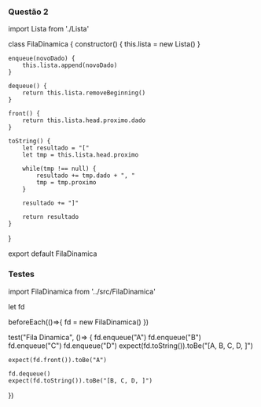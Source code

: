 ### Questão 2


import Lista from './Lista'

class FilaDinamica {
    constructor() {
        this.lista = new Lista()
    }
    
    enqueue(novoDado) {
        this.lista.append(novoDado)
    }

    dequeue() {
        return this.lista.removeBeginning()
    }

    front() {
        return this.lista.head.proximo.dado
    }

    toString() {
        let resultado = "["
        let tmp = this.lista.head.proximo

        while(tmp !== null) {
            resultado += tmp.dado + ", "
            tmp = tmp.proximo
        }

        resultado += "]"

        return resultado
    }

}

export default FilaDinamica


### Testes

import FilaDinamica from '../src/FilaDinamica'

let fd

beforeEach(()=>{
    fd = new FilaDinamica()
})

test("Fila Dinamica", ()=> {
    fd.enqueue("A")
    fd.enqueue("B")
    fd.enqueue("C")
    fd.enqueue("D")
    expect(fd.toString()).toBe("[A, B, C, D, ]")

    expect(fd.front()).toBe("A")

    fd.dequeue()
    expect(fd.toString()).toBe("[B, C, D, ]")
})